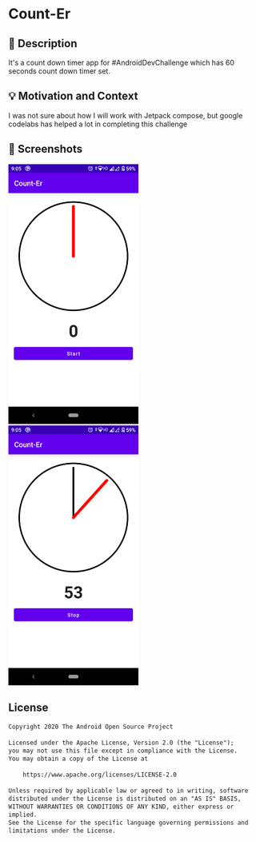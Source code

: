 # Count-Er

<!--- Replace <OWNER> with your Github Username and <REPOSITORY> with the name of your repository. -->
<!--- You can find both of these in the url bar when you open your repository in github. -->
<!-- ![Workflow result](https://github.com/lokhandeyogesh7/DevChallengeWeek2/workflows/Check/badge.svg) -->


## :scroll: Description
<!--- Describe your app in one or two sentences -->
It's a count down timer app for #AndroidDevChallenge which has 60 seconds count down timer set.


## :bulb: Motivation and Context
<!--- Optionally point readers to interesting parts of your submission. -->
<!--- What are you especially proud of? -->
I was not sure about how I will work with Jetpack compose, but google codelabs has helped a lot in completing this challenge


## :camera_flash: Screenshots
<!-- You can add more screenshots here if you like -->
<img src="/results/screenshot_1.png" width="260">&emsp;<img src="/results/screenshot_2.png" width="260">

## License
```
Copyright 2020 The Android Open Source Project

Licensed under the Apache License, Version 2.0 (the "License");
you may not use this file except in compliance with the License.
You may obtain a copy of the License at

    https://www.apache.org/licenses/LICENSE-2.0

Unless required by applicable law or agreed to in writing, software
distributed under the License is distributed on an "AS IS" BASIS,
WITHOUT WARRANTIES OR CONDITIONS OF ANY KIND, either express or implied.
See the License for the specific language governing permissions and
limitations under the License.
```